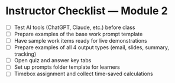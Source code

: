# Instructor Checklist — Module 2

- [ ] Test AI tools (ChatGPT, Claude, etc.) before class
- [ ] Prepare examples of the base work prompt template
- [ ] Have sample work items ready for live demonstrations
- [ ] Prepare examples of all 4 output types (email, slides, summary, tracking)
- [ ] Open quiz and answer key tabs
- [ ] Set up prompts folder template for learners
- [ ] Timebox assignment and collect time-saved calculations